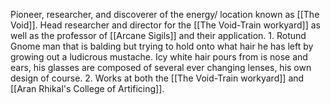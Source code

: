 Pioneer, researcher, and discoverer of the energy/ location known as [[The Void]]. Head researcher and director for the [[The Void-Train workyard]] as well as the professor of [[Arcane Sigils]] and their application. 
	1. Rotund Gnome man that is balding but trying to hold onto what hair he has left by growing out a ludicrous mustache. Icy white hair pours from is nose and ears, his glasses are composed of several ever changing lenses, his own design of course.
	2. Works at both the [[The Void-Train workyard]] and [[Aran Rhikal's College of Artificing]].